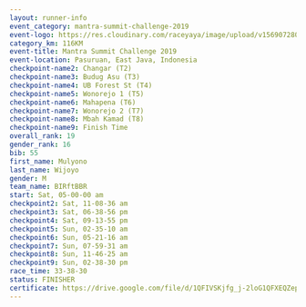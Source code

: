 ```yaml
---
layout: runner-info 
event_category: mantra-summit-challenge-2019 
event-logo: https://res.cloudinary.com/raceyaya/image/upload/v1569072809/logo/mantra-image_segrbx.jpg
category_km: 116KM 
event-title: Mantra Summit Challenge 2019 
event-location: Pasuruan, East Java, Indonesia 
checkpoint-name2: Changar (T2) 
checkpoint-name3: Budug Asu (T3) 
checkpoint-name4: UB Forest St (T4) 
checkpoint-name5: Wonorejo 1 (T5) 
checkpoint-name6: Mahapena (T6) 
checkpoint-name7: Wonorejo 2 (T7) 
checkpoint-name8: Mbah Kamad (T8) 
checkpoint-name9: Finish Time
overall_rank: 19
gender_rank: 16
bib: 55
first_name: Mulyono
last_name: Wijoyo
gender: M
team_name: BIRftBBR
start: Sat, 05-00-00 am
checkpoint2: Sat, 11-08-36 am
checkpoint3: Sat, 06-38-56 pm
checkpoint4: Sat, 09-13-55 pm
checkpoint5: Sun, 02-35-10 am
checkpoint6: Sun, 05-21-16 am
checkpoint7: Sun, 07-59-31 am
checkpoint8: Sun, 11-46-25 am
checkpoint9: Sun, 02-38-30 pm
race_time: 33-38-30
status: FINISHER
certificate: https://drive.google.com/file/d/1QFIVSKjfg_j-2loG1QFXEQZepxrOGAh2/view?usp=sharing
---
```


